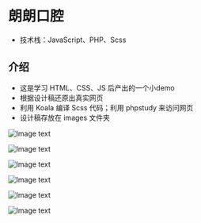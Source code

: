# 朗朗口腔

* 技术栈：JavaScript、PHP、Scss

## 介绍

- 这是学习 HTML、CSS、JS 后产出的一个小demo
- 根据设计稿还原出真实网页
- 利用 Koala 编译 Scss 代码；利用 phpstudy 来访问网页
- 设计稿存放在 images 文件夹

![Image text](https://raw.githubusercontent.com/dumpnoodles/langlang-website/master/images/demo/1.gif)

![Image text](https://raw.githubusercontent.com/dumpnoodles/langlang-website/master/images/demo/2.gif)

![Image text](https://raw.githubusercontent.com/dumpnoodles/langlang-website/master/images/demo/1.gif)

![Image text](https://raw.githubusercontent.com/dumpnoodles/langlang-website/master/images/demo/3.gif)

![Image text](https://raw.githubusercontent.com/dumpnoodles/langlang-website/master/images/demo/4.gif)

![Image text](https://raw.githubusercontent.com/dumpnoodles/langlang-website/master/images/demo/5.gif)